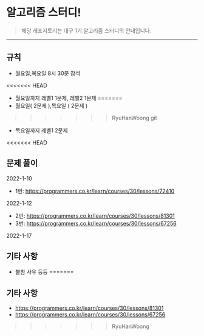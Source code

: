 # 알고리즘 스터디!

> 해당 레포지토리는 대구 1기 알고리즘 스터디의 안내입니다.


---
## 규칙

- 월요일,목요일 8시 30분 참석 

<<<<<<< HEAD
- 월요일까지 레벨1 1문제, 레벨2 1문제
=======
- 월요일( 2문제 ),목요일 ( 2문제 )
>>>>>>> RyuHanWoong
git
- 목요일까지 레벨1 2문제

<<<<<<< HEAD
## 문제 풀이

2022-1-10
- 1번: https://programmers.co.kr/learn/courses/30/lessons/72410

2022-1-12
- 2번: https://programmers.co.kr/learn/courses/30/lessons/81301
- 3번: https://programmers.co.kr/learn/courses/30/lessons/67256

2022-1-17

## 기타 사항
- 불참 사유 등등
=======
## 기타 사항

- https://programmers.co.kr/learn/courses/30/lessons/81301
- https://programmers.co.kr/learn/courses/30/lessons/67256
>>>>>>> RyuHanWoong
